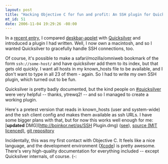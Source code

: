 ```yaml
--- 
layout: post
title: "Hacking Objective C for fun and profit: An SSH plugin for Quicksilver"
mt_id: 51
date: 2006-11-04 19:29:26 -08:00
---
```

In a [recent entry](http://boinkor.net/archives/2006/04/a_ssh_plugin_for_deskbarapplet.html), I compared [deskbar-applet](http://raphael.slinckx.net/deskbar/) with [Quicksilver](http://quicksilver.blacktree.net) and introduced a plugin I had written. Well, I now own a macintosh, and so I wanted Quicksilver to gracefully handle SSH connections, too.

Of course, it's possible to make a safari/mozilla/omniweb bookmark of the form `ssh://some-host/` and have quicksilver add them to its index, but that gets old quickly. I want all hosts in my known_hosts file to be available, and I don't want to type in all 23 of them - again. So I had to write my own SSH plugin, which turned out to be fun.

Quicksilver is pretty badly documented, but the kind people on [#quicksilver](irc://irc.freenode.net/#quicksilver) were very helpful -- thanks, ytrewq2! -- and so I managed to create a working plugin.

Here's a pretest version that reads in known_hosts (user and system-wide) and the ssh client config and makes them available as ssh URLs. I have some bigger plans with that, but for now this works well enough for me: [**updated** DMG](http://boinkor.net/qs/SSH Plugin.dmg) ([see](http://boinkor.net/archives/2006/11/more_quicksilverification.html)), [source (MIT licenced)](http://boinkor.net/qs/QSSSHPlugin.tar.gz), [git repository](http://boinkor.net/qs/QSSSHPlugin.git/)

Incidentally, this was my first contact with Objective C. It feels like a nice language, and the development environment ([Xcode](http://developer.apple.com/tools/xcode/)) is pretty awesome. There's very high-quality documentation for everything included -- except Quicksilver internals, of course. (-: 
